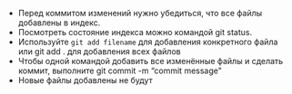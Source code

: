 * Перед коммитом изменений нужно убедиться, что все файлы
добавлены в индекс.
* Посмотреть состояние индекса можно командой git status.
* Используйте `git add filename` для добавления конкретного файла или git add . для добавления всех файлов
* Чтобы одной командой добавить все изменённые файлы и
сделать коммит, выполните git commit -m “commit message"
* Новые файлы добавлены не будут
